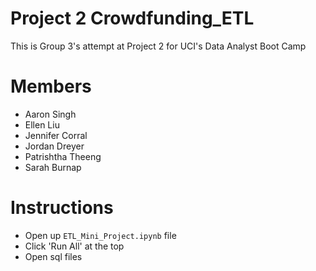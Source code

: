 # Project 2 Crowdfunding_ETL
This is Group 3's attempt at Project 2 for UCI's Data Analyst Boot Camp
# Members
* Aaron Singh
* Ellen Liu
* Jennifer Corral
* Jordan Dreyer
* Patrishtha Theeng
* Sarah Burnap

# Instructions
* Open up `ETL_Mini_Project.ipynb` file
* Click 'Run All' at the top
* Open sql files
